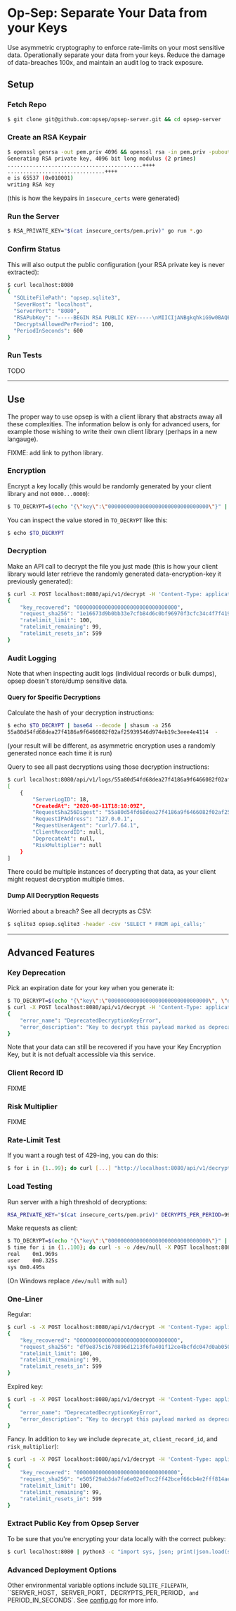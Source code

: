# Op-Sep: Separate Your Data from your Keys
Use asymmetric cryptography to enforce rate-limits on your most sensitive data.
Operationally separate your data from your keys.
Reduce the damage of data-breaches 100x, and maintain an audit log to track exposure.

## Setup

### Fetch Repo
```bash
$ git clone git@github.com:opsep/opsep-server.git && cd opsep-server
```

### Create an RSA Keypair

```bash
$ openssl genrsa -out pem.priv 4096 && openssl rsa -in pem.priv -pubout -out crt.pub
Generating RSA private key, 4096 bit long modulus (2 primes)
...........................................++++
...............................++++
e is 65537 (0x010001)
writing RSA key
```
(this is how the keypairs in `insecure_certs` were generated)

### Run the Server
```bash
$ RSA_PRIVATE_KEY="$(cat insecure_certs/pem.priv)" go run *.go
```

### Confirm Status
This will also output the public configuration (your RSA private key is never extracted):
```bash
$ curl localhost:8080 
{
  "SQLiteFilePath": "opsep.sqlite3",
  "SeverHost": "localhost",
  "ServerPort": "8080",
  "RSAPubKey": "-----BEGIN RSA PUBLIC KEY-----\nMIICIjANBgkqhkiG9w0BAQEFAAOCAg8AMIICCgKCAgEA7q4R3soRD2CrjL13OK6Y\nSBG8wpjP5sbfkL0QhpJMH87grlR2SS3CUnbYCOONzQiJ3OuKAViy/lMw1KsmG9Nn\nhAot2acg1iNyZRY33LR2jwmfFF+2iRp0itPQeOHY6GS8m3WLCMtC/kWUq0Bl5g1P\nYa9JXwSkTTRJunNH0TPk8uqwFeVhpT336M1H6ed105L8a8W3mpSwlwePron7pLf7\nwD32m9RT0nNdnHBDQCsUKS/Gdp+saLYWTgj0rpnQCe8f1p3g36Gm0gTzr3X0Adow\n8gIPfxO4HU/0cdL+Pw4mpcsWJ4531taRLLGb+a2la2zAUteYcS+8d4Nb8Omkbz39\nPylvKP6R1kHElqlF3BnwUp0AdcAvOLdeX8kYUlbKE8xwjHm/KwwleKlcAZDam7hC\nRw72JUQiod0E7My+SiZ3Ij5zKnxZXmAF5BX8T+YSqSzR4Qdp2QU9L9GgAZo/HPBN\nwME9v8usjEzrEItSSg3Nn10+J+ygsCqjrCT8CnSvD8wEyDSdO/Jly9DnWJ6B2HJE\nOc4wxWGFTCE0wiQOwC3IPNxFhuWun6/4tsEQcDs5XHaBXIHry5WCiVkjwa2pc95x\niXcfoQWr1A/jLe/MrZyN4yrgDK9mmQxxNzVfLj8S9NPjJMv+K7BKvtOmvoqsf13K\n6hYJGkAdR0d99DNFlllRm7cCAwEAAQ==\n-----END RSA PUBLIC KEY-----\n",
  "DecryptsAllowedPerPeriod": 100,
  "PeriodInSeconds": 600
}
```

### Run Tests
TODO

---

## Use

The proper way to use opsep is with a client library that abstracts away all these complexities.
The information below is only for advanced users, for example those wishing to write their own client library (perhaps in a new langauge).

FIXME: add link to python library.

### Encryption

Encrypt a key locally (this would be randomly generated by your client library and not `0000...0000`):
```bash
$ TO_DECRYPT=$(echo "{\"key\":\"00000000000000000000000000000000\"}" | openssl pkeyutl -encrypt -pubin -inkey insecure_certs/crt.pub -pkeyopt rsa_padding_mode:oaep -pkeyopt rsa_oaep_md:sha256 -pkeyopt rsa_mgf1_md:sha256 | base64)
```

You can inspect the value stored in `TO_DECRYPT` like this:
```bash
$ echo $TO_DECRYPT
```

### Decryption

Make an API call to decrypt the file you just made (this is how your client library would later retrieve the randomly generated data-encryption-key it previously generated):
```bash
$ curl -X POST localhost:8080/api/v1/decrypt -H 'Content-Type: application/json' -d '{"key_retrieval_ciphertext":"'$(echo $TO_DECRYPT)'"}' | python -m json.tool
{
    "key_recovered": "00000000000000000000000000000000",
    "request_sha256": "1e16673d9b0bb33e7cfb84d6c0bf96970f3cfc34c4f7f41987bd624c0912f69a",
    "ratelimit_limit": 100,
    "ratelimit_remaining": 99,
    "ratelimit_resets_in": 599
}
```

### Audit Logging
Note that when inspecting audit logs (individual records or bulk dumps), opsep doesn't store/dump sensitive data.


#### Query for Specific Decryptions
Calculate the hash of your decryption instructions:
```bash
$ echo $TO_DECRYPT | base64 --decode | shasum -a 256
55a80d54fd68dea27f4186a9f6466082f02af25939546d974eb19c3eee4e4114  -
```
(your result will be different, as asymmetric encryption uses a randomly generated nonce each time it is run)

Query to see all past decryptions using those decryption instructions:
```bash
$ curl localhost:8080/api/v1/logs/55a80d54fd68dea27f4186a9f6466082f02af25939546d974eb19c3eee4e4114 | python -m json.tool
[
    {
        "ServerLogID": 18,
        "CreatedAt": "2020-08-11T18:10:09Z",
        "RequestSha256Digest": "55a80d54fd68dea27f4186a9f6466082f02af25939546d974eb19c3eee4e4114",
        "RequestIPAddress": "127.0.0.1",
        "RequestUserAgent": "curl/7.64.1",
        "ClientRecordID": null,
        "DeprecateAt": null,
        "RiskMultiplier": null
    }
]
```
There could be multiple instances of decrypting that data, as your client might request decryption multiple times.

#### Dump All Decryption Requests

Worried about a breach? See all decrypts as CSV:
```bash
$ sqlite3 opsep.sqlite3 -header -csv 'SELECT * FROM api_calls;'
```

---

## Advanced Features

### Key Deprecation
Pick an expiration date for your key when you generate it:
```bash
$ TO_DECRYPT=$(echo "{\"key\":\"00000000000000000000000000000000\", \"deprecate_at\":\"2020-01-01T12:00:00Z\"}" | openssl pkeyutl -encrypt -pubin -inkey insecure_certs/crt.pub -pkeyopt rsa_padding_mode:oaep -pkeyopt rsa_oaep_md:sha256 -pkeyopt rsa_mgf1_md:sha256 | base64)
$ curl -X POST localhost:8080/api/v1/decrypt -H 'Content-Type: application/json' -d '{"key_retrieval_ciphertext":"'$(echo $TO_DECRYPT)'"}' | python -m json.tool
{
    "error_name": "DeprecatedDecryptionKeyError",
    "error_description": "Key to decrypt this payload marked as deprecated."
}
```
Note that your data can still be recovered if you have your Key Encryption Key, but it is not defualt accessible via this service.

### Client Record ID
FIXME

### Risk Multiplier
FIXME

### Rate-Limit Test
If you want a rough test of 429-ing, you can do this:
```bash
$ for i in {1..99}; do curl [...] "http://localhost:8080/api/v1/decrypt" ; done
```
### Load Testing
Run server with a high threshold of decryptions:
```bash
RSA_PRIVATE_KEY="$(cat insecure_certs/pem.priv)" DECRYPTS_PER_PERIOD=99999 go run *.go
```

Make requests as client:
```bash
$ TO_DECRYPT=$(echo "{\"key\":\"00000000000000000000000000000000\"}" | openssl pkeyutl -encrypt -pubin -inkey insecure_certs/crt.pub -pkeyopt rsa_padding_mode:oaep -pkeyopt rsa_oaep_md:sha256 -pkeyopt rsa_mgf1_md:sha256 | base64)
$ time for i in {1..100}; do curl -s -o /dev/null -X POST localhost:8080/api/v1/decrypt -H 'Content-Type: application/json' -d '{"key_retrieval_ciphertext":"'$(echo $TO_DECRYPT)'"}' ; done
real	0m1.969s
user	0m0.325s
sys	0m0.495s
```
(On Windows replace `/dev/null` with `nul`)

### One-Liner
Regular:
```bash
$ curl -s -X POST localhost:8080/api/v1/decrypt -H 'Content-Type: application/json' -d '{"key_retrieval_ciphertext":"'$(echo "{\"key\":\"00000000000000000000000000000000\"}" | openssl pkeyutl -encrypt -pubin -inkey insecure_certs/crt.pub -pkeyopt rsa_padding_mode:oaep -pkeyopt rsa_oaep_md:sha256 -pkeyopt rsa_mgf1_md:sha256 | base64)'"}' | python -m json.tool
{
    "key_recovered": "00000000000000000000000000000000",
    "request_sha256": "df9e875c1670896d1213f6fa401f12ce4bcfdc047d0ab050620f70626db53b89",
    "ratelimit_limit": 100,
    "ratelimit_remaining": 99,
    "ratelimit_resets_in": 599
}
```

Expired key:
```bash
$ curl -s -X POST localhost:8080/api/v1/decrypt -H 'Content-Type: application/json' -d '{"key_retrieval_ciphertext":"'$(echo "{\"key\":\"00000000000000000000000000000000\", \"deprecate_at\":\"2020-01-01T12:00:00Z\"}" | openssl pkeyutl -encrypt -pubin -inkey insecure_certs/crt.pub -pkeyopt rsa_padding_mode:oaep -pkeyopt rsa_oaep_md:sha256 -pkeyopt rsa_mgf1_md:sha256 | base64)'"}' | python -m json.tool
{
    "error_name": "DeprecatedDecryptionKeyError",
    "error_description": "Key to decrypt this payload marked as deprecated."
}
```

Fancy. In addition to `key` we include `deprecate_at`, `client_record_id`, and `risk_multiplier`):
```bash
$ curl -s -X POST localhost:8080/api/v1/decrypt -H 'Content-Type: application/json' -d '{"key_retrieval_ciphertext":"'$(echo "{\"key\":\"00000000000000000000000000000000\", \"deprecate_at\":\"2030-01-01T12:00:00Z\", \"client_record_id\":\"aaaaaaaa-0000-bbbb-1111-cccccccccccc\", \"risk_multiplier\":"3"}" | openssl pkeyutl -encrypt -pubin -inkey insecure_certs/crt.pub -pkeyopt rsa_padding_mode:oaep -pkeyopt rsa_oaep_md:sha256 -pkeyopt rsa_mgf1_md:sha256 | base64)'"}' | python -m json.tool
{
    "key_recovered": "00000000000000000000000000000000",
    "request_sha256": "e505f29ab3da7fa6e02ef7cc2ff42bcef66cb4e2fff814ae8d36344306a07a40",
    "ratelimit_limit": 100,
    "ratelimit_remaining": 99,
    "ratelimit_resets_in": 599
}
```

### Extract Public Key from Opsep Server
To be sure that you're encrypting your data locally with the correct pubkey:
```bash
$ curl localhost:8080 | python3 -c "import sys, json; print(json.load(sys.stdin)['RSAPubKey'].strip())" | awk '{gsub(/\\n/,"\n")}1' > crt.pub
```

### Advanced Deployment Options 
Other environmental variable options include `SQLITE_FILEPATH`, ``SERVER_HOST`, `SERVER_PORT`, `DECRYPTS_PER_PERIOD`, and `PERIOD_IN_SECONDS`.
See [config.go](config.go) for more info.
